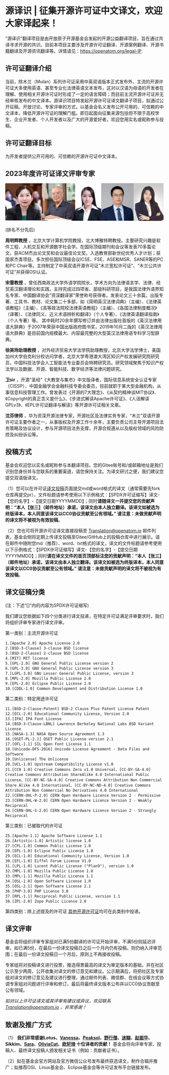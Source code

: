 # 源译识 | 征集开源许可证中文译文，欢迎大家译起来！

“源译识”翻译项目是由开放原子开源基金会发起的开源公益翻译项目，旨在通过共译寻求开源的共识。目前本项目主要涉及开源许可证翻译、开源案例翻译、开源书籍翻译及开源资讯翻译等。详情请见：https://openatom.org/legal-IP.

## 许可证翻译介绍
当前，除木兰（Mulan）系列许可证采用中英双语版本正式发布外，主流的开源许可证大多使用英语、甚至专业化法律英语文本发布，这对以汉语为母语的开发者在理解、使用相关开源许可证时形成了一定的语言障碍；而目前主流开源许可证并无经审核发布的中文译本。源译识项目特发起开源许可证译文翻译子项目，拟通过公开征稿、开放讨论、专家评审的方式，以基金会名义发布公开可用的、可信赖的中文译本，降低开源许可证的理解门槛。即日起面向征集来源包括但不限于高校学生、企业开发者、个人开发者以及广大的开源爱好者，欢迎您用实名或昵称参与投稿。

## 许可证翻译目标
为开发者提供公开可用的、可信赖的开源许可证中文译本。

## 2023年度许可证译文评审专家

![输入图片说明](%E8%AF%91%E6%96%87%E8%AF%84%E5%AE%A1&%E5%AE%A1%E5%AE%9A%E7%A8%BF/%E4%B8%93%E5%AE%B6%E8%AF%84%E5%AE%A1%E5%9B%A22023.png)

(排名不分先后)

 **周明辉教授** ，北京大学计算机学院教授，北大博雅特聘教授。主要研究兴趣是软件工程、人机交互和开源数字社会学。在国际顶级期刊和会议等发表70多篇论文，获ACM杰出论文奖和会议最佳论文奖。入选教育部新世纪优秀人才计划；获国家杰青项目。多次担任国际顶级会议ICSE、FSE、ASE和MSR、SANER等的PC和PC Chair等。主持制定了中英双语开源许可证“木兰宽松许可证”、“木兰公共许可证”并获得OSI认证。

 **宋雷教授** ，曾任西南政法大学外语学院院长，学术方向为法律语言学、法律、经贸英汉翻译理论和实践，主持完成过四项省、部级科研项目，是我国法律外语界知名专家、中国翻译协会“资深翻译家”荣誉称号获得者。发表论文三十余篇，出版专著、工具书、教材、论文集二十多部，如《简明英汉法律词典》（主编）、《法律英语教程》（主编）、《高等政法院校法律英语教程》（主编）、《各国法律制度概况》（译著）、《法律同义、近义术语辨析和翻译》（个人专著）、《法律英语翻译指南》（个人专著）等。 其中耗时20余年撰写修订并由法律出版社首版的《英汉法律用语大辞典》于2007年荣获中国出版政府图书奖，2019年10月二版的《英汉法律用语大辞典》是目前国内规模最大、内容最完整的大型英汉法律用语专科学习型辞典。

 **徐美玲助理教授** ，对外经济贸易大学法学院助理教授，北京大学法学博士，美国加州大学伯克利分校访问学者，北京大学粤港澳大湾区知识产权发展研究院研究员，中国科技法学会人工智能法专业委员会特聘研究员。研究领域聚焦于知识产权法学以及数据、开源、智能科技、数字经济等法律问题研究。

 **卫sir** ，开源“圣经”《大教堂与集市》中文版译者，国际信息系统安全认证专家（CISSP），中国金融学会金融科技专委会委员，目前就职于某大型金融机构，从事信息科技管理工作。曾发表过《开源的7大理念》、《从契约精神谈MIT协议》、《Copyright的真正含义是什么》、《步进式解读Apache许可证》、《人话解读GPLv3》、《EPL许可证翻译与解读》等开源许可证相关文章。

 **沈芬律师** ，华为资深开源法律专家，开源社区及法律实务专家，“木兰”双语开源许可证主要作者之一，从事版权及开源工作十余年，主要负责公司主导开源项目法务策略及协议设计，参与开源项目法务支撑，开源合规遵从以及版权领域的风险防控及纠纷诉讼等。

## 投稿方式

基金会欢迎您以实名或昵称参与本翻译项目。您的Gitee账号和/或邮箱地址是我们识别您身份并与您联系的重要渠道，请您保持关注。为译文研讨之便，我们建议您提交双语版译文。

（1）您可以在许可证[译文投稿](http://gitee.com/OpenAtomFoundation/legal-license-translation/tree/master/%E8%AF%91%E6%96%87%E6%8A%95%E7%A8%BF)页面提交md或word格式的译文（通常需要先fork仓库再提交pr），文件标题请参考使用以下示例格式：【SPDX许可证缩写】译文-【您的名字】-【提交日期YYYYMMDD】；同时**请随译文一并提交您的贡献声明：“本人【张三】（邮件地址）承诺，该译文由本人独立翻译。该译文如被选为终版译本，本人同意该译文以CC0协议贡献至公有领域。” 请注意：未做贡献声明的译文将不被视为有效投稿**。

（2）您也可将开源许可证译文直接投稿至 Translation@openatom.io 邮件列表，基金会侧将定期上传译文投稿至Gitee/GitHub上的投稿仓库中进行展示。请在邮件中随附您md（推荐）、word、txt格式的译文，译文的文件标题请参考使用以下示例格式：【SPDX许可证缩写】译文-【您的名字】-【提交日期YYYYMMDD】；同时**请在译文文件的首页顶部标注您的贡献声明：“本人【张三】（邮件地址）承诺，该译文由本人独立翻译。该译文如被选为终版译本，本人同意该译文以CC0协议贡献至公有领域。” 请注意：未做贡献声明的译文将不被视为有效投稿**。

## 译文征稿分类
(注：下述“[]”内的内容为SPDX许可证缩写)


我们建议您依据如下四个分类进行译文投递，在特定许可证满足评审要求时，我们将组织评审专家进行译文评审。

第一类别：主流开源许可证


```
1.[Apache 2.0] Apache License 2.0
2.[BSD-3-Clause] 3-clause BSD license
3.[BSD-2-Clause] 2-clause BSD license
4.[MIT] MIT license
5.[GPL-2.0] GNU General Public License version 2
6.[GPL-3.0] GNU General Public License version 3
7.[LGPL-3.0] GNU Lesser General Public License, version 3
8.[MPL-2.0] Mozilla Public License 2.0
9.[EPL-2.0] Eclipse Public License 2.0
10.[CDDL-1.0] Common Development and Distribution License 1.0

```

第二类别：特定用途许可证


```
11.[BSD-2-Clause-Patent] BSD-2 Clause Plus Patent License Patent
12.[ECL-2.0] Educational Community License, Version 2.0
13.[IPA] IPA Font License
14.[BSD-3-Clause-LBNL] Lawrence Berkeley National Labs BSD Variant License
15.[NASA-1.3] NASA Open Source Agreement 1.3
16.[OSET-PL-2.1] OSET Public License version 2.1
17.[OFL-1.1] SIL Open Font License 1.1
18.[Unicode-DFS-2016] Unicode License Agreement - Data Files and Software
19.[Unlicense] The Unlicense
20.[UCL-1.0] Upstream Compatibility License v1.0
21.[CC0 1.0] Creative Commons Zero v1.0 Universal、[CC-BY-SA-4.0] Creative Commons Attribution ShareAlike 4.0 International Public License、[CC-BY-NC-SA-4.0] Creative Commons Attribution Non Commercial Share Alike 4.0 International、[CC-BY-NC-ND-4.0] Creative Commons Attribution Non Commercial No Derivatives 4.0 International
22.[CERN-OHL-P-2.0] CERN Open Hardware Licence Version 2 - Permissive
23.[CERN-OHL-W-2.0] CERN Open Hardware Licence Version 2 - Weakly Reciprocal
24.[CERN-OHL-S-2.0] CERN Open Hardware Licence Version 2 - Strongly Reciprocal

```

第三类别：已被取代的许可证


```
25.[Apache-1.1] Apache Software License 1.1
26.[Artistic-1.0] Artistic license 1.0
27.[CPL-1.0] Common Public License 1.0
28.[EPL-1.0] Eclipse Public License 1.0
29.[ECL-1.0] Educational Community License, Version 1.0
30.[EFL-1.0] Eiffel Forum License V1.0
31.[LPL-1.0] Lucent Public License ("Plan9"), version 1.0
32.[MPL-1.0] Mozilla Public License 1.0
33.[MPL-1.1] Mozilla Public License 1.1
34.[OSL-1.0] Open Software License 1.0
35.[OSL-2.1] Open Software License 2.1
36.[PHP-3.0] PHP License 3.0
37.[RPL-1.1] Reciprocal Public License, version 1.1
38.[ZPL-2.0] Zope Public License 2.0
```


第四类别：除上述提及的许可证 [其他开源许可证](https://opensource.org/licenses/category)均可在此类别中投递。


## 译文评审
基金会将组织评审专家组对已满5份翻译的许可证开始评审，不满5份则延迟评审。如已满5份，在最后一份译文投稿日之后一个月内仍有投稿，则仍纳入评审范围；在最后一份译文投稿日一个月后，原则上不再接收投稿。

专家组将对投稿译文进行投票，推选得票最高的译文为审定版本的基础，并在社区公示至少两周，公开收集对译文的修订意见和建议。公示期满后，将把社区及专家组对译文的修订意见及建议进行整理，通过邮件列表、微信群、在线会议等方式协调专家组对问题进行评审和修订，最后将最终译文版本公布并以CC0协议贡献至公有领域。

 _如对以上许可证译文或其评审有建议或异议，欢迎联系 Translation@openatom.io ，非常感谢！_ 

## 致谢及推广方式
（1） **我们非常感谢Lotus、[Vanessa](http://gitee.com/vanessaguo)、[Peaksol](http://gitee.com/peaksol)、[野行僧](http://gitee.com/gzkoala)、[迷糊](http://gitee.com/xriqc)、[赵振华](http://gitee.com/richzhao409)、Sikkim、[Sara](http://gitee.com/zhang-glas)、[OliviaCat](https://gitee.com/oliviacat)、[欧轩琦](https://gitee.com/ouxuanqi) 十位译者的贡献！** 基金会将向评审专家、投稿人、最终译文投稿人颁发相关证书（例如：贡献者证书）。

（2）拟在基金会官方网站及官方微信公众号发布最终获选译文，制作合辑并推广；拟推荐OSI、Linux基金会、Eclipse基金会等许可证发布平台链接发布。